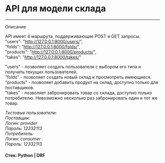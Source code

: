 # API для модели склада

---

Описание

API имеет 4 маршрута, поддерживающие POST и GET запросы.  
"users": "http://127.0.0.1:8000/users/",  
"folds": "http://127.0.0.1:8000/folds/",  
"products": "http://127.0.0.1:8000/products/",  
"takes": "http://127.0.0.1:8000/takes/"  

"users" - позволяет создать пользователя с выбором его типа и получить текущих пользователей.  
"folds" - позволяет создать новый склад и просмотреть имеющиеся.  
"products" - позволяет добавить продукт на склад, доступно только для поставщиков.  
"takes" - позволяет забронировать товар со склада, доступно только потребителю. Невозможно несколько раз забронировать один и тот же товар.  

*Тестовые пользователи:  
Поставщик:  
Логин: provider  
Пароль: 12332113  
Потребитель:  
Логин: consumer  
Пароль: 12332113*  

#### Стек: Python | DRF
